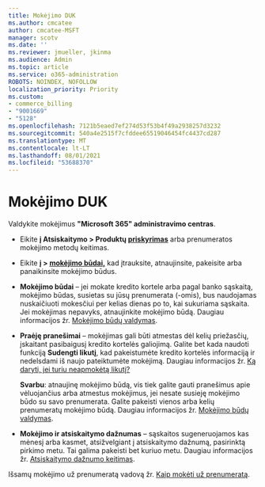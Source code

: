 ```yaml
---
title: Mokėjimo DUK
ms.author: cmcatee
author: cmcatee-MSFT
manager: scotv
ms.date: ''
ms.reviewer: jmueller, jkinma
ms.audience: Admin
ms.topic: article
ms.service: o365-administration
ROBOTS: NOINDEX, NOFOLLOW
localization_priority: Priority
ms.custom:
- commerce_billing
- "9001669"
- "5128"
ms.openlocfilehash: 7121b5eaed7ef274d53f53b4f49a2938257d3232
ms.sourcegitcommit: 540a4e2515f7cfddee65519046454fc4437cd287
ms.translationtype: MT
ms.contentlocale: lt-LT
ms.lasthandoff: 08/01/2021
ms.locfileid: "53688370"
---
```

# <a name="payment-faq"></a>Mokėjimo DUK

Valdykite mokėjimus **"Microsoft 365" administravimo centras**.

- Eikite **į Atsiskaitymo > Produktų [priskyrimas](https://go.microsoft.com/fwlink/p/?linkid=842054)** arba prenumeratos mokėjimo metodų keitimas.
- Eikite **į > [mokėjimo būdai,](https://go.microsoft.com/fwlink/p/?linkid=2018806)** kad įtrauksite, atnaujinsite, pakeisite arba panaikinsite mokėjimo būdus.

- **Mokėjimo būdai** – jei mokate kredito kortele arba pagal banko sąskaitą, mokėjimo būdas, susietas su jūsų prenumerata (-omis), bus naudojamas nuskaičiuoti mokesčiui per kelias dienas po to, kai sukuriama sąskaita. Jei mokėjimas nepavyks, atnaujinkite mokėjimo būdą. Daugiau informacijos žr. [Mokėjimo būdų valdymas](/microsoft-365/commerce/billing-and-payments/manage-payment-methods).

- **Praėję pranešimai** – mokėjimas gali būti atmestas dėl kelių priežasčių, įskaitant pasibaigusį kredito kortelės galiojimą. Galite bet kada naudoti funkciją **Sudengti likutį**, kad pakeistumėte kredito kortelės informaciją ir nedelsdami iš naujo pateiktumėte mokėjimą. Daugiau informacijos žr. [Ką daryti, jei turiu neapmokėtą likutį?](/microsoft-365/commerce/billing-and-payments/pay-for-your-subscription#what-if-i-have-an-outstanding-balance)

    **Svarbu**: atnaujinę mokėjimo būdą, vis tiek galite gauti pranešimus apie vėluojančius arba atmestus mokėjimus, jei nesate susieję mokėjimo būdo su savo prenumerata. Galite pakeisti vienos arba kelių prenumeratų mokėjimo būdą. Daugiau informacijos žr. [Mokėjimo būdų valdymas](/microsoft-365/commerce/billing-and-payments/manage-payment-methods).

- **Mokėjimo ir atsiskaitymo dažnumas** – sąskaitos sugeneruojamos kas mėnesį arba kasmet, atsižvelgiant į atsiskaitymo dažnumą, pasirinktą pirkimo metu. Tai galima pakeisti bet kuriuo metu. Daugiau informacijos žr. [Atsiskaitymo dažnumo keitimas](/microsoft-365/commerce/billing-and-payments/change-payment-frequency).

Išsamų mokėjimo už prenumeratą vadovą žr. [Kaip mokėti už prenumeratą](/microsoft-365/commerce/billing-and-payments/pay-for-your-subscription).

